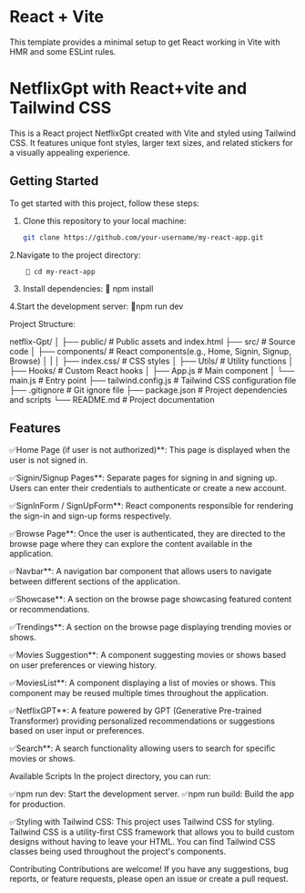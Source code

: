 
# React + Vite

This template provides a minimal setup to get React working in Vite with HMR and some ESLint rules.


# NetflixGpt  with React+vite and  Tailwind CSS


This is a React project NetflixGpt created with Vite and styled using Tailwind CSS. It features unique font styles, larger text sizes, and related stickers for a visually appealing experience.

## Getting Started


To get started with this project, follow these steps:

1. Clone this repository to your local machine:

   ```bash
   git clone https://github.com/your-username/my-react-app.git

2.Navigate to the project directory:

        🚀 cd my-react-app

3. Install dependencies:
      🚀 npm install
   
4.Start the development server:
         🚀npm run dev


Project Structure:

netflix-Gpt/
│
├── public/            # Public assets and index.html
├── src/               # Source code
│   ├── components/    # React components(e.g., Home, Signin, Signup, Browse)
│   |
│   ├── index.css/        # CSS styles
│   ├── Utils/         # Utility functions
│   ├── Hooks/         # Custom React hooks
│   ├── App.js         # Main component
│   └── main.js       # Entry point
├── tailwind.config.js # Tailwind CSS configuration file
├── .gitignore         # Git ignore file
├── package.json       # Project dependencies and scripts
└── README.md          # Project documentation



## Features


✅Home Page (if user is not authorized)**: This page is displayed when the user is not signed in.

✅Signin/Signup Pages**: Separate pages for signing in and signing up. Users can enter their credentials to authenticate or create a new account.

✅SignInForm / SignUpForm**: React components responsible for rendering the sign-in and sign-up forms respectively.

✅Browse Page**: Once the user is authenticated, they are directed to the browse page where they can explore the content available in the application.

✅Navbar**: A navigation bar component that allows users to navigate between different sections of the application.

✅Showcase**: A section on the browse page showcasing featured content or recommendations.

✅Trendings**: A section on the browse page displaying trending movies or shows.

✅Movies Suggestion**: A component suggesting movies or shows based on user preferences or viewing history.

✅MoviesList**: A component displaying a list of movies or shows. This component may be reused multiple times throughout the application.

✅NetflixGPT**: A feature powered by GPT (Generative Pre-trained Transformer) providing personalized recommendations or suggestions based on user input or preferences.

✅Search**: A search functionality allowing users to search for specific movies or shows.



Available Scripts
In the project directory, you can run:

✅npm run dev: Start the development server.
✅npm run build: Build the app for production.



✅Styling with Tailwind CSS:
This project uses Tailwind CSS for styling. Tailwind CSS is a utility-first CSS framework that allows you to build custom designs without having to leave your HTML. You can find Tailwind CSS classes being used throughout the project's components.



Contributing
Contributions are welcome! If you have any suggestions, bug reports, or feature requests, please open an issue or create a pull request.




